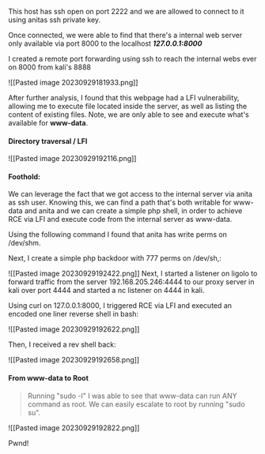 
This host has ssh open on port 2222 and we are allowed to connect to it using anitas ssh private key.

Once connected, we were able to find that there's a internal web server only available via port 8000 to the localhost ***127.0.0.1:8000***

I created a remote port forwarding using ssh to reach the internal webs ever on 8000 from kali's 8888

![[Pasted image 20230929181933.png]]

After further analysis, I found that this webpage had a LFI vulnerability, allowing me to execute file located inside the server, as well as listing the content of existing files.
Note, we are only able to see and execute what's available for **www-data**.
#### Directory traversal / LFI

![[Pasted image 20230929192116.png]]

#### Foothold:

We can leverage the fact that we got access to the internal server via anita as ssh user. Knowing this, we can find a path that's both writable for www-data and anita and we can create a simple php shell, in order to achieve RCE via LFI and execute code from the internal server as www-data.

Using the following command I found that anita has write perms on /dev/shm.

Next, I create a simple php backdoor with 777 perms on /dev/sh,:

![[Pasted image 20230929192422.png]]
Next, I started a listener on ligolo to forward traffic from the server 192.168.205.246:4444 to our proxy server in kali over port 4444 and started a nc listener on 4444 in kali.

Using curl on 127.0.0.1:8000, I triggered RCE via LFI and executed an encoded one liner reverse shell in bash:

![[Pasted image 20230929192622.png]]

Then, I received a rev shell back:

![[Pasted image 20230929192658.png]]

#### From www-data to Root

> Running "sudo -l" I was able to see that www-data can run ANY command as root. We can easily escalate to root by running "sudo su".

![[Pasted image 20230929192822.png]]

Pwnd!
